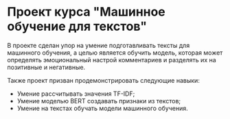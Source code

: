# Проект курса "Машинное обучение для текстов"
В проекте сделан упор на умение подготавливать тексты для машинного обучения, а целью является обучить модель, которая может определять эмоциональный настрой комментариев и разделять их на позитивные и негативные.

Также проект призван продемонстрировать следующие навыки:
 - Умение рассчитывать значения TF-IDF;
 - Умение моделью BERT создавать признаки из текстов;
 - Умение на текстах обучать модели машинного обучения.